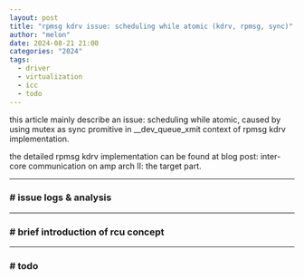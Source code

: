 ```yaml
---
layout: post
title: "rpmsg kdrv issue: scheduling while atomic (kdrv, rpmsg, sync)"
author: "melon"
date: 2024-08-21 21:00
categories: "2024"
tags:
  - driver
  - virtualization
  - icc
  - todo
---
```


this article mainly describe an issue: scheduling while atomic, caused by using mutex as sync promitive
in __dev_queue_xmit context of rpmsg kdrv implementation.

the detailed rpmsg kdrv implementation can be found at blog post: inter-core communication on amp arch II:
the target part.

<hr>

### # issue logs & analysis

<hr>

### # brief introduction of rcu concept

<hr>

### # todo
